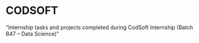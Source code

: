 # CODSOFT
“Internship tasks and projects completed during CodSoft Internship (Batch B47 – Data Science)”
